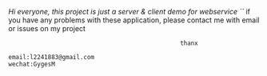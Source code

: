 _Hi 
    everyone, this project is just a server & client demo for webservice
    ``_
    if you have any problems with these application,
    please contact me with email or issues on my project 
                                                    
                                                    thanx
    
    email:l2241883@gmail.com
    wechat:GygesM 
                                                
                                              
                                              
                                              
                                
